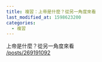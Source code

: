 ```yaml
---
title: 複習：上帝是什麼？從另一角度來看
last_modified_at: 1598623200
categories:
  - 複習
---
```


<p>上帝是什麼？從另一角度來看<br>
<a href="/posts/269191092" target="_blank">/posts/269191092</a></p>

<p>&nbsp;</p>

